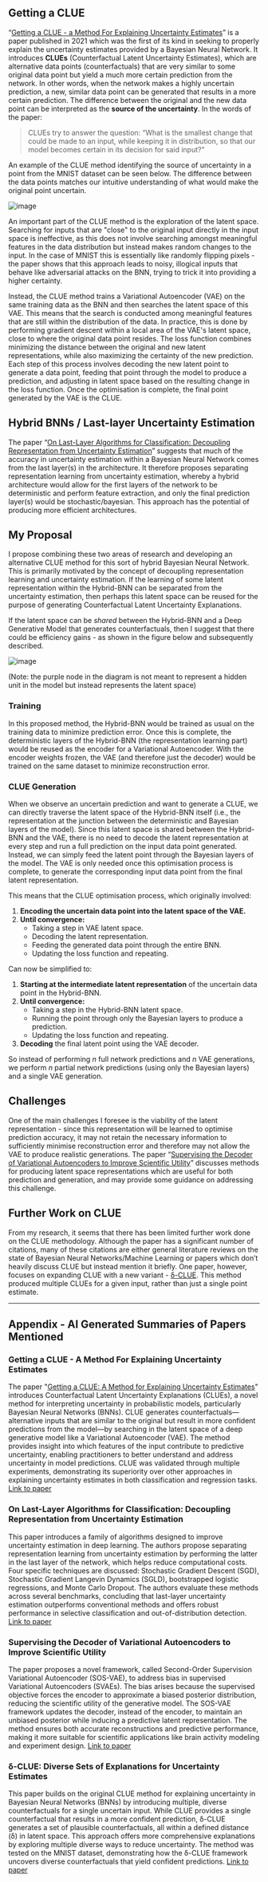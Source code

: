 ## Getting a CLUE

“[Getting a CLUE - a Method For Explaining Uncertainty Estimates](https://arxiv.org/abs/2006.06848)” is a paper published in 2021 which was the first of its kind in seeking to properly explain the uncertainty estimates provided by a Bayesian Neural Network. It introduces **CLUEs** (Counterfactual Latent Uncertainty Estimates), which are alternative data points (counterfactuals) that are very similar to some original data point but yield a much more certain prediction from the network. In other words, when the network makes a highly uncertain prediction, a new, similar data point can be generated that results in a more certain prediction. The difference between the original and the new data point can be interpreted as the **source of the uncertainty**. In the words of the paper:

> CLUEs try to answer the question: “What is the smallest change that could be made to an input, while keeping it in distribution, so that our model becomes certain in its decision for said input?”

An example of the CLUE method identifying the source of uncertainty in a point from the MNIST dataset can be seen below. The difference between the data points matches our intuitive understanding of what would make the original point uncertain.

![image](https://github.com/user-attachments/assets/c1092d7f-7faf-47a9-895d-2fb151595338)

An important part of the CLUE method is the exploration of the latent space. Searching for inputs that are "close" to the original input directly in the input space is ineffective, as this does not involve searching amongst meaningful features in the data distribution but instead makes random changes to the input. In the case of MNIST this is essentially like randomly flipping pixels - the paper shows that this approach leads to noisy, illogical inputs that behave like adversarial attacks on the BNN, trying to trick it into providing a higher certainty.

Instead, the CLUE method trains a Variational Autoencoder (VAE) on the same training data as the BNN and then searches the latent space of this VAE. This means that the search is conducted among meaningful features that are still within the distribution of the data. In practice, this is done by performing gradient descent within a local area of the VAE's latent space, close to where the original data point resides. The loss function combines minimizing the distance between the original and new latent representations, while also maximizing the certainty of the new prediction. Each step of this process involves decoding the new latent point to generate a data point, feeding that point through the model to produce a prediction, and adjusting in latent space based on the resulting change in the loss function. Once the optimisation is complete, the final point generated by the VAE is the CLUE.

## Hybrid BNNs / Last-layer Uncertainty Estimation

The paper “[On Last-Layer Algorithms for Classification: Decoupling Representation from Uncertainty Estimation](https://arxiv.org/abs/2001.08049)” suggests that much of the accuracy in uncertainty estimation within a Bayesian Neural Network comes from the last layer(s) in the architecture. It therefore proposes separating representation learning from uncertainty estimation, whereby a hybrid architecture would allow for the first layers of the network to be deterministic and perform feature extraction, and only the final prediction layer(s) would be stochastic/bayesian. This approach has the potential of producing more efficient architectures.

## My Proposal

I propose combining these two areas of research and developing an alternative CLUE method for this sort of hybrid Bayesian Neural Network. This is primarily motivated by the concept of decoupling representation learning and uncertainty estimation. If the learning of some latent representation within the Hybrid-BNN can be separated from the uncertainty estimation, then perhaps this latent space can be reused for the purpose of generating Counterfactual Latent Uncertainty Explanations.

If the latent space can be *shared* between the Hybrid-BNN and a Deep Generative Model that generates counterfactuals, then I suggest that there could be efficiency gains - as shown in the figure below and subsequently described.

![image](https://github.com/user-attachments/assets/423b9825-712d-4d8c-ae95-d5cd05597db1)

(Note: the purple node in the diagram is not meant to represent a hidden unit in the model but instead represents the latent space)

### Training

In this proposed method, the Hybrid-BNN would be trained as usual on the training data to minimize prediction error. Once this is complete, the deterministic layers of the Hybrid-BNN (the representation learning part) would be reused as the encoder for a Variational Autoencoder. With the encoder weights frozen, the VAE (and therefore just the decoder) would be trained on the same dataset to minimize reconstruction error.

### CLUE Generation

When we observe an uncertain prediction and want to generate a CLUE, we can directly traverse the latent space of the Hybrid-BNN itself (i.e., the representation at the junction between the deterministic and Bayesian layers of the model). Since this latent space is shared between the Hybrid-BNN and the VAE, there is no need to decode the latent representation at every step and run a full prediction on the input data point generated. Instead, we can simply feed the latent point through the Bayesian layers of the model. The VAE is only needed once this optimisation process is complete, to generate the corresponding input data point from the final latent representation.

This means that the CLUE optimisation process, which originally involved:

1. **Encoding the uncertain data point into the latent space of the VAE.**
2. **Until convergence:**
    - Taking a step in VAE latent space.
    - Decoding the latent representation.
    - Feeding the generated data point through the entire BNN.
    - Updating the loss function and repeating.

Can now be simplified to:

1. **Starting at the intermediate latent representation** of the uncertain data point in the Hybrid-BNN.
2. **Until convergence:**
    - Taking a step in the Hybrid-BNN latent space.
    - Running the point through only the Bayesian layers to produce a prediction.
    - Updating the loss function and repeating.
3. **Decoding** the final latent point using the VAE decoder.

So instead of performing *n* full network predictions and *n* VAE generations, we perform *n* partial network predictions (using only the Bayesian layers) and a single VAE generation.

## Challenges

One of the main challenges I foresee is the viability of the latent representation - since this representation will be learned to optimise prediction accuracy, it may not retain the necessary information to sufficiently minimise reconstruction error and therefore may not allow the VAE to produce realistic generations. The paper “[Supervising the Decoder of Variational Autoencoders to Improve Scientific Utility](https://arxiv.org/abs/2109.04561)” discusses methods for producing latent space representations which are useful for both prediction and generation, and may provide some guidance on addressing this challenge.

## Further Work on CLUE

From my research, it seems that there has been limited further work done on the CLUE methodology. Although the paper has a significant number of citations, many of these citations are either general literature reviews on the state of Bayesian Neural Networks/Machine Learning or papers which don’t heavily discuss CLUE but instead mention it briefly. One paper, however, focuses on expanding CLUE with a new variant - [δ-CLUE](https://arxiv.org/abs/2104.06323). This method produced multiple CLUEs for a given input, rather than just a single point estimate.

---

## Appendix - AI Generated Summaries of Papers Mentioned

### Getting a CLUE - A Method For Explaining Uncertainty Estimates

The paper "[Getting a CLUE: A Method for Explaining Uncertainty Estimates](https://arxiv.org/abs/2006.06848)" introduces Counterfactual Latent Uncertainty Explanations (CLUEs), a novel method for interpreting uncertainty in probabilistic models, particularly Bayesian Neural Networks (BNNs). CLUE generates counterfactuals—alternative inputs that are similar to the original but result in more confident predictions from the model—by searching in the latent space of a deep generative model like a Variational Autoencoder (VAE). The method provides insight into which features of the input contribute to predictive uncertainty, enabling practitioners to better understand and address uncertainty in model predictions. CLUE was validated through multiple experiments, demonstrating its superiority over other approaches in explaining uncertainty estimates in both classification and regression tasks.
[Link to paper](https://arxiv.org/abs/2006.06848)

### On Last-Layer Algorithms for Classification: Decoupling Representation from Uncertainty Estimation

This paper introduces a family of algorithms designed to improve uncertainty estimation in deep learning. The authors propose separating representation learning from uncertainty estimation by performing the latter in the last layer of the network, which helps reduce computational costs. Four specific techniques are discussed: Stochastic Gradient Descent (SGD), Stochastic Gradient Langevin Dynamics (SGLD), bootstrapped logistic regressions, and Monte Carlo Dropout. The authors evaluate these methods across several benchmarks, concluding that last-layer uncertainty estimation outperforms conventional methods and offers robust performance in selective classification and out-of-distribution detection.
[Link to paper](https://arxiv.org/abs/2001.08049)

### Supervising the Decoder of Variational Autoencoders to Improve Scientific Utility

The paper proposes a novel framework, called Second-Order Supervision Variational Autoencoder (SOS-VAE), to address bias in supervised Variational Autoencoders (SVAEs). The bias arises because the supervised objective forces the encoder to approximate a biased posterior distribution, reducing the scientific utility of the generative model. The SOS-VAE framework updates the decoder, instead of the encoder, to maintain an unbiased posterior while inducing a predictive latent representation. The method ensures both accurate reconstructions and predictive performance, making it more suitable for scientific applications like brain activity modeling and experiment design.
[Link to paper](https://arxiv.org/abs/2109.04561)

### δ-CLUE: Diverse Sets of Explanations for Uncertainty Estimates

This paper builds on the original CLUE method for explaining uncertainty in Bayesian Neural Networks (BNNs) by introducing multiple, diverse counterfactuals for a single uncertain input. While CLUE provides a single counterfactual that results in a more confident prediction, δ-CLUE generates a set of plausible counterfactuals, all within a defined distance (δ) in latent space. This approach offers more comprehensive explanations by exploring multiple diverse ways to reduce uncertainty. The method was tested on the MNIST dataset, demonstrating how the δ-CLUE framework uncovers diverse counterfactuals that yield confident predictions.
[Link to paper](https://arxiv.org/abs/2104.06323)
